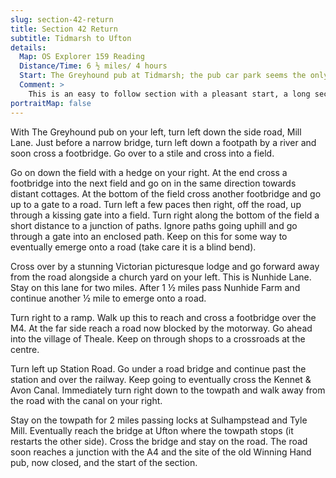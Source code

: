 ```yaml
---
slug: section-42-return
title: Section 42 Return
subtitle: Tidmarsh to Ufton
details:
  Map: OS Explorer 159 Reading
  Distance/Time: 6 ½ miles/ 4 hours
  Start: The Greyhound pub at Tidmarsh; the pub car park seems the only parking in the village.
  Comment: >
    This is an easy to follow section with a pleasant start, a long section down Nunhide Lane with good views if a little hard on the feet, some safe roadwalking through Theale and an excellent section of canal walking with narrow boats, locks, swing bridges and water meadows to enjoy.
portraitMap: false
---
```

With The Greyhound pub on your left, turn left down the side road, Mill Lane. Just before a narrow bridge, turn left down a footpath by a river and soon cross a footbridge. Go over to a stile and cross into a field.

Go on down the field with a hedge on your right. At the end cross a footbridge into the next field and go on in the same direction towards distant cottages. At the bottom of the field cross another footbridge and go up to a gate to a road. Turn left a few paces then right, off the road, up through a kissing gate into a field. Turn right along the bottom of the field a short distance to a junction of paths. Ignore paths going uphill and go through a gate into an enclosed path. Keep on this for some way to eventually emerge onto a road (take care it is a blind bend).

Cross over by a stunning Victorian picturesque lodge and go forward away from the road alongside a church yard on your left. This is Nunhide Lane. Stay on this lane for two miles. After 1 ½ miles pass Nunhide Farm and continue another ½ mile to emerge onto a road.

Turn right to a ramp. Walk up this to reach and cross a footbridge over the M4. At the far side reach a road now blocked by the motorway. Go ahead into the village of Theale. Keep on through shops to a crossroads at the centre.

Turn left up Station Road. Go under a road bridge and continue past the station and over the railway. Keep going to eventually cross the Kennet & Avon Canal. Immediately turn right down to the towpath and walk away from the road with the canal on your right.

Stay on the towpath for 2 miles passing locks at Sulhampstead and Tyle Mill. Eventually reach the bridge at Ufton where the towpath stops (it restarts the other side). Cross the bridge and stay on the road. The road soon reaches a junction with the A4 and the site of the old Winning Hand pub, now closed, and the start of the section.

